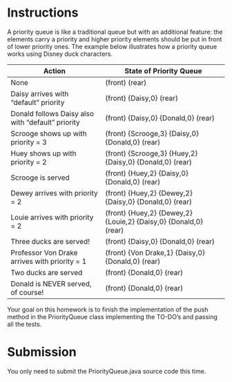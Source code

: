 # Instructions

A priority queue is like a traditional queue but with an additional feature: the elements carry a priority and higher priority elements should be put in front of lower priority ones.  The example below illustrates how a priority queue works using Disney duck characters.

| Action | State of Priority Queue |
| ------ | ----------------------- |
| None | (front) (rear) |
| Daisy arrives with “default” priority | (front) {Daisy,0} (rear) | 
| Donald follows Daisy also with “default” priority | (front) {Daisy,0} {Donald,0} (rear) |
| Scrooge shows up with priority = 3 | (front) {Scrooge,3} {Daisy,0} {Donald,0} (rear) |
| Huey shows up with priority = 2 | (front) {Scrooge,3} {Huey,2} {Daisy,0} {Donald,0} (rear) |
| Scrooge is served | (front) {Huey,2} {Daisy,0} {Donald,0} (rear) 
| Dewey arrives with priority = 2 | (front) {Huey,2} {Dewey,2} {Daisy,0} {Donald,0} (rear) |
| Louie arrives with priority = 2 | (front) {Huey,2} {Dewey,2} {Louie,2} {Daisy,0} {Donald,0} (rear) | 
| Three ducks are served! | (front) {Daisy,0} {Donald,0} (rear) |
| Professor Von Drake arrives with priority = 1 | (front) {Von Drake,1} {Daisy,0} {Donald,0} (rear) |
| Two ducks are served | (front) {Donald,0} (rear) |
| Donald is NEVER served, of course! | (front) {Donald,0} (rear) |  

Your goal on this homework is to finish the implementation of the push method in the PriorityQueue class implementing the TO-DO’s and passing all the tests.  

# Submission 

You only need to submit the PriorityQueue.java source code this time.   

